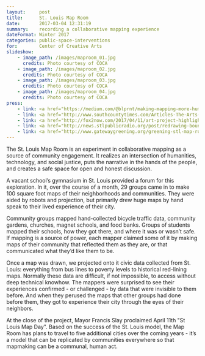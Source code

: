 ```yaml
---
layout:     post
title:      St. Louis Map Room
date:       2017-03-04 12:31:19
summary:    recording a collaborative mapping experience
dateFormat: Winter 2017
categories: public-space-interventions
for:        Center of Creative Arts
slideshow:
    - image_path: /images/maproom_01.jpg
      credits: Photo courtesy of COCA
    - image_path: /images/maproom_02.jpg
      credits: Photo courtesy of COCA
    - image_path: /images/maproom_03.jpg
      credits: Photo courtesy of COCA
    - image_path: /images/maproom_04.jpg
      credits: Photo courtesy of COCA
press:
    - link: <a href="https://medium.com/@blprnt/making-mapping-more-human-77a96e92ed49" target="_blank">Making Mapping More Human</a>
    - link: <a href="http://www.southcountytimes.com/Articles-The-Arts-c-2017-04-18-200859.114137-sub-Harlem-Renaissance-Contemporary-Response-At-COCA.html" target="_blank">South County Times</a>
    - link: <a href="http://fox2now.com/2017/04/11/art-project-highlights-stark-contrasts-between-st-louis-city-neighborhoods/" target="_blank">Fox2News</a>
    - link: <a href="http://news.stlpublicradio.org/post/redrawing-boundaries-real-and-imagined-digital-artist-jer-thorp-st-louis-map-room#stream/0" target="_blank">St. Louis Public Radio</a>
    - link: <a href="http://www.gatewaygreening.org/greening-stl-map-room/" target="_blank">Gateway Greening</a>
---
```


The St. Louis Map Room is an experiment in collaborative mapping as a source of community engagement. It realizes an intersection of humanities, technology, and social justice, puts the narrative in the hands of the people, and creates a safe space for open and honest discussion.

A vacant school’s gymnasium in St. Louis provided a forum for this exploration. In it, over the course of a month, 29 groups came in to make 100 square foot maps of their neighborhoods  and communities. They were aided by robots and projection, but primarily drew huge maps by hand speak to their lived experience of their city. 
 
Community groups mapped hand-collected bicycle traffic data, community gardens, churches, magnet schools, and food banks. Groups of students mapped their schools, how they got there, and where it was or wasn’t safe. If mapping is a source of power, each mapper claimed some of it by making maps of their community that reflected them as they are, or that communicated what they’d like them to be.
 
Once a map was drawn, we projected onto it civic data collected from St. Louis: everything from bus lines to poverty levels to historical red-lining maps. Normally these data are difficult, if not impossible, to access without deep technical knowhow. The mappers were surprised to see their experiences confirmed - or challenged - by data that were invisible to them before. And when they perused the maps that other groups had done before them, they got to experience their city through the eyes of their neighbors.
 
At the close of the project, Mayor Francis Slay proclaimed April 11th "St Louis Map Day". Based on the success of the St. Louis model, the Map Room has plans to travel to five additional cities over the coming years - it’s a model that can be replicated by communities everywhere so that mapmaking can be a communal, human act.

   


